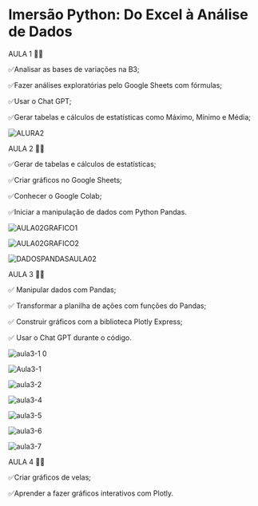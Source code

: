 # Imersão Python: Do Excel à Análise de Dados
AULA 1 👩‍💻

✅Analisar as bases de variações na B3;

✅Fazer análises exploratórias pelo Google Sheets com fórmulas;

✅Usar o Chat GPT;

✅Gerar tabelas e cálculos de estatísticas como Máximo, Mínimo e Média;

![ALURA2](https://github.com/mariaeduardaaBr/Imers-o-Python-Do-Excel-An-lise-de-Dados/assets/142453784/8bb34e6d-a5c1-445a-bbec-a808f5ed691d)

AULA 2 👩‍💻

✅Gerar de tabelas e cálculos de estatísticas;

✅Criar gráficos no Google Sheets;

✅Conhecer o Google Colab;

✅Iniciar a manipulação de dados com Python Pandas.

![AULA02GRAFICO1](https://github.com/mariaeduardaaBr/Imers-o-Python-Do-Excel-An-lise-de-Dados/assets/142453784/acbcbcc5-115f-420c-b12e-6bfc4e923f59)

![AULA02GRAFICO2](https://github.com/mariaeduardaaBr/Imers-o-Python-Do-Excel-An-lise-de-Dados/assets/142453784/ee5582f8-5e3a-4b07-997f-251f6440bef7)

![DADOSPANDASAULA02](https://github.com/mariaeduardaaBr/Imers-o-Python-Do-Excel-An-lise-de-Dados/assets/142453784/bbac5335-5d4c-4d09-b13f-206c512aaac3)

AULA 3 👩‍💻

✅ Manipular dados com Pandas;

✅ Transformar a planilha de ações com funções do Pandas;

✅ Construir gráficos com a biblioteca Plotly Express;

✅ Usar o Chat GPT durante o código.

![aula3-1 0](https://github.com/mariaeduardaaBr/Imers-o-Python-Do-Excel-An-lise-de-Dados/assets/142453784/46997a2e-099e-4dad-8b4b-2b64d40083f7)

![Aula3-1](https://github.com/mariaeduardaaBr/Imers-o-Python-Do-Excel-An-lise-de-Dados/assets/142453784/fc02b79d-4ddc-4148-856d-993add5a9783)

![aula3-2](https://github.com/mariaeduardaaBr/Imers-o-Python-Do-Excel-An-lise-de-Dados/assets/142453784/1e915f63-e0e3-4ba0-8a78-fa82e6102c3d)

![aula3-4](https://github.com/mariaeduardaaBr/Imers-o-Python-Do-Excel-An-lise-de-Dados/assets/142453784/47fe8abb-a3d6-4046-a10e-f9c3a78c1a1f)

![aula3-5](https://github.com/mariaeduardaaBr/Imers-o-Python-Do-Excel-An-lise-de-Dados/assets/142453784/fd0a7ae3-4997-4dac-9f74-b5e6edd7475f)

![aula3-6](https://github.com/mariaeduardaaBr/Imers-o-Python-Do-Excel-An-lise-de-Dados/assets/142453784/970f999e-d265-4676-80b7-b77c928e6ae6)

![aula3-7](https://github.com/mariaeduardaaBr/Imers-o-Python-Do-Excel-An-lise-de-Dados/assets/142453784/60b353e9-23b8-4371-a78a-0171cf7d9514)

AULA 4 👩‍💻

✅Criar gráficos de velas;

✅Aprender a fazer gráficos interativos com Plotly.



